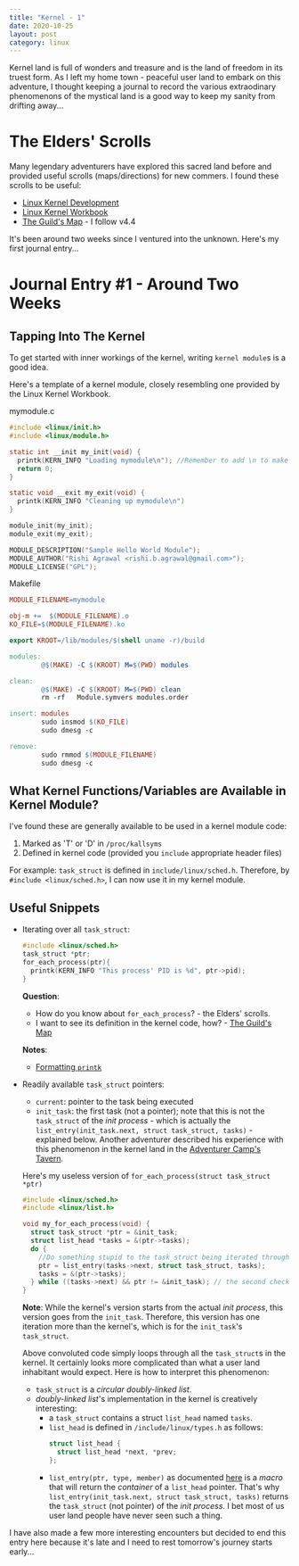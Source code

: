 ```yaml
---
title: "Kernel - 1"
date: 2020-10-25
layout: post
category: linux
---
```


Kernel land is full of wonders and treasure and is the land of freedom in its truest form. As I left my home town - peaceful user land to embark on this adventure, I thought keeping a journal to record the various extraodinary phenomenons of the mystical land is a good way to keep my sanity from drifting away...

# The Elders' Scrolls

Many legendary adventurers have explored this sacred land before and provided useful scrolls (maps/directions) for new commers. I found these scrolls to be useful:

* [Linux Kernel Development](https://www.amazon.com/Linux-Kernel-Development-Robert-Love/dp/0672329468)
* [Linux Kernel Workbook](https://lkw.readthedocs.io/)
* [The Guild's Map](https://elixir.bootlin.com) - I follow v4.4

It's been around two weeks since I ventured into the unknown. Here's my first journal entry...

# Journal Entry #1 - Around Two Weeks

## Tapping Into The Kernel

To get started with inner workings of the kernel, writing `kernel module`s is a good idea.

Here's a template of a kernel module, closely resembling one provided by the Linux Kernel Workbook.

mymodule.c
```C
#include <linux/init.h>
#include <linux/module.h>

static int __init my_init(void) {
  printk(KERN_INFO "Loading mymodule\n"); //Remember to add \n to make `dmesg` prints messages as expected
  return 0;
}

static void __exit my_exit(void) {
  printk(KERN_INFO "Cleaning up mymodule\n")
}

module_init(my_init);
module_exit(my_exit);

MODULE_DESCRIPTION("Sample Hello World Module");
MODULE_AUTHOR("Rishi Agrawal <rishi.b.agrawal@gmail.com>");
MODULE_LICENSE("GPL");
```

Makefile
```Makefile
MODULE_FILENAME=mymodule

obj-m +=  $(MODULE_FILENAME).o
KO_FILE=$(MODULE_FILENAME).ko

export KROOT=/lib/modules/$(shell uname -r)/build

modules:
        @$(MAKE) -C $(KROOT) M=$(PWD) modules

clean: 
        @$(MAKE) -C $(KROOT) M=$(PWD) clean
        rm -rf   Module.symvers modules.order

insert: modules
        sudo insmod $(KO_FILE)
        sudo dmesg -c

remove:
        sudo rmmod $(MODULE_FILENAME)
        sudo dmesg -c
```

## What Kernel Functions/Variables are Available in Kernel Module?

I've found these are generally available to be used in a kernel module code:

1. Marked as 'T' or 'D' in `/proc/kallsyms`
2. Defined in kernel code (provided you `include` appropriate header files)

For example: `task_struct` is defined in `include/linux/sched.h`. Therefore, by `#include <linux/sched.h>`, I can now use it in my kernel module.

## Useful Snippets

* Iterating over all `task_struct`:
  ```C
  #include <linux/sched.h>
  task_struct *ptr;
  for_each_process(ptr){ 
    printk(KERN_INFO "This process' PID is %d", ptr->pid);
  }
  ```

  **Question**: 
    * How do you know about `for_each_process`? - the Elders' scrolls.
    * I want to see its definition in the kernel code, how? - [The Guild's Map](https://elixir.bootlin.com/linux/v4.4/A/ident/for_each_process)

  **Notes**:
    * [Formatting `printk`](https://www.kernel.org/doc/Documentation/printk-formats.txt)

* Readily available `task_struct` pointers:
  * `current`: pointer to the task being executed
  * `init_task`: the first task (not a pointer); note that this is not the `task_struct` of the *init process* - which is actually the `list_entry(init_task.next, struct task_struct, tasks)` - explained below. Another adventurer described his experience with this phenomenon in the kernel land in the [Adventurer Camp's Tavern](https://stackoverflow.com/questions/33583323/confusion-about-init-task-pid-0-or-pid-1). 

  Here's my useless version of `for_each_process(struct task_struct *ptr)`

  ```C
  #include <linux/sched.h>
  #include <linux/list.h>

  void my_for_each_process(void) {
    struct task_struct *ptr = &init_task;
    struct list_head *tasks = &(ptr->tasks);
    do {    
      //Do something stupid to the task_struct being iterated through ptr
      ptr = list_entry(tasks->next, struct task_struct, tasks);
      tasks = &(ptr->tasks);
    } while ((tasks->next) && ptr != &init_task); // the second check is because task_struct is a circular list
  }
  ```

  **Note**: While the kernel's version starts from the actual *init process*, this version goes from the `init_task`. Therefore, this version has one iteration more than the kernel's, which is for the `init_task`'s `task_struct`.

  Above convoluted code simply loops through all the `task_struct`s in the kernel. It certainly looks more complicated than what a user land inhabitant would expect. Here is how to interpret this phenomenon:

  * `task_struct` is a *circular doubly-linked list*.
  * *doubly-linked list*'s implementation in the kernel is creatively interesting:
    * a `task_struct` contains a struct `list_head` named `tasks`.
    * `list_head` is defined in `/include/linux/types.h` as follows:
      ```C
      struct list_head {
      	struct list_head *next, *prev;
      };
      ```
    * `list_entry(ptr, type, member)` as documented [here](https://elixir.bootlin.com/linux/v4.4/source/include/linux/list.h#L351) is a *macro* that will return the *container* of a `list_head` pointer. That's why `list_entry(init_task.next, struct task_struct, tasks)` returns the `task_struct` (not pointer) of the *init process*. I bet most of us user land people have never seen such a thing.
    
I have also made a few more interesting encounters but decided to end this entry here because it's late and I need to rest tomorrow's journey starts early...